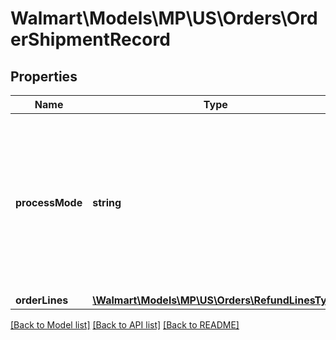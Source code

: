 # Walmart\Models\MP\US\Orders\OrderShipmentRecord

## Properties

Name | Type | Description | Notes
------------ | ------------- | ------------- | -------------
**processMode** | **string** | Optional. Use this parameter only to update tracking information after order is shipped. Use 'PARTIAL_UPDATE' as value. Here PARTIAL_UPDATE will indicate that post shipment tracking information needs to be updated | [optional]
**orderLines** | [**\Walmart\Models\MP\US\Orders\RefundLinesType**](RefundLinesType.md) |  |


[[Back to Model list]](./) [[Back to API list]](../../../../../README.md#supported-apis) [[Back to README]](../../../../../README.md)
